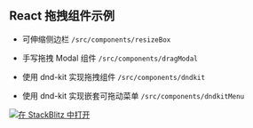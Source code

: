 ## React 拖拽组件示例

- 可伸缩侧边栏 `/src/components/resizeBox`

- 手写拖拽 Modal 组件 `/src/components/dragModal`

- 使用 dnd-kit 实现拖拽组件 `/src/components/dndkit`

- 使用 dnd-kit 实现嵌套可拖动菜单 `/src/components/dndkitMenu`

[![在 StackBlitz 中打开](https://developer.stackblitz.com/img/open_in_stackblitz.svg)](https://stackblitz.com/github/zxiaosi/blog-code/tree/react-drag?file=src%2FApp.tsx)